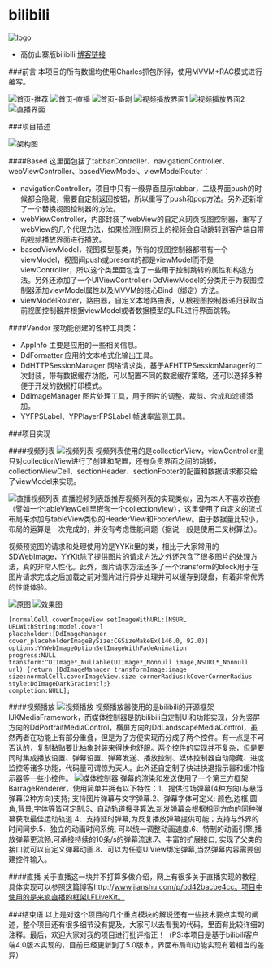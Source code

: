 # bilibili
![logo](http://upload-images.jianshu.io/upload_images/2692232-e28e8fd94a496e5c.png?imageMogr2/auto-orient/strip%7CimageView2/2/w/1240)
* 高仿山寨版bilibili
[博客链接](http://www.jianshu.com/p/aed1a3fe5039)

###前言
本项目的所有数据均使用Charles抓包所得，使用MVVM+RAC模式进行编写。

![首页-推荐](http://upload-images.jianshu.io/upload_images/2692232-a77164d603bfc1d2.png?imageMogr2/auto-orient/strip%7CimageView2/2/w/1240)
![首页-直播](http://upload-images.jianshu.io/upload_images/2692232-315749bfc4f66030.png?imageMogr2/auto-orient/strip%7CimageView2/2/w/1240)
![首页-番剧](http://upload-images.jianshu.io/upload_images/2692232-7e572ae41d718906.png?imageMogr2/auto-orient/strip%7CimageView2/2/w/1240)
![视频播放界面1](http://upload-images.jianshu.io/upload_images/2692232-a4605ee270e901eb.png?imageMogr2/auto-orient/strip%7CimageView2/2/w/1240)
![视频播放界面2](http://upload-images.jianshu.io/upload_images/2692232-08ca6c3b9dc9b911.png?imageMogr2/auto-orient/strip%7CimageView2/2/w/1240)
![直播界面](http://upload-images.jianshu.io/upload_images/2692232-8e7791264d617661.PNG?imageMogr2/auto-orient/strip%7CimageView2/2/w/1240)

###项目描述

![架构图](http://upload-images.jianshu.io/upload_images/2692232-bb06d6624a0f7692.png?imageMogr2/auto-orient/strip%7CimageView2/2/w/1240)

####Based
这里面包括了tabbarController、navigationController、webViewController、basedViewModel、viewModelRouter：
* navigationController，项目中只有一级界面显示tabbar，二级界面push的时候都会隐藏，需要自定制返回按钮，所以重写了push和pop方法。另外还新增了一个替换视图控制器的方法。
* webViewController，内部封装了webView的自定义网页视图控制器，重写了webView的几个代理方法，如果检测到网页上的视频会自动跳转到客户端自带的视频播放界面进行播放。
* basedViewModel，视图模型基类，所有的视图控制器都带有一个viewModel，视图间push或present的都是viewModel而不是viewController，所以这个类里面包含了一些用于控制跳转的属性和构造方法。另外还添加了一个UIViewController+DdViewModel的分类用于为视图控制器添加viewModel属性以及MVVM的核心Bind（绑定）方法。
* viewModelRouter，路由器，自定义本地路由表，从根视图控制器递归获取当前视图控制器并根据viewModel或者数据模型的URL进行界面跳转。

####Vendor
按功能创建的各种工具类：
* AppInfo 主要是应用的一些相关信息。
* DdFormatter 应用的文本格式化输出工具。
* DdHTTPSessionManager 网络请求类，基于AFHTTPSessionManager的二次封装，带有数据缓存功能，可以配置不同的数据缓存策略，还可以选择多种便于开发的数据打印模式。
* DdImageManager 图片处理工具，用于图片的调整、裁剪、合成和滤镜添加。
* YYFPSLabel、YPPlayerFPSLabel 帧速率监测工具。

###项目实现

####视频列表
![视频列表](http://upload-images.jianshu.io/upload_images/2692232-67474052dfbfce46.png?imageMogr2/auto-orient/strip%7CimageView2/2/w/1240)
视频列表使用的是collectionView，viewController里只对collectionView进行了创建和配置，还有负责界面之间的跳转，collectionViewCell、sectionHeader、sectionFooter的配置和数据请求都交给了viewModel来实现。

![直播视频列表](http://upload-images.jianshu.io/upload_images/2692232-22427caba11a7f1b.png?imageMogr2/auto-orient/strip%7CimageView2/2/w/1240)
直播视频列表跟推荐视频列表的实现类似，因为本人不喜欢嵌套（譬如一个tableViewCell里嵌套一个collectionView），这里使用了自定义的流式布局来添加与tableView类似的HeaderView和FooterView。由于数据量比较小，布局的运算是一次完成的，并没有考虑性能问题（据说一般是使用二叉树算法）。

视频预览图的请求和处理使用的是YYKit里的类，相比于大家常用的SDWebImage，YYKit除了提供图片的请求方法之外还包含了很多图片的处理方法，真的非常人性化。此外，图片请求方法还多了一个transform的block用于在图片请求完成之后加载之前对图片进行异步处理并可以缓存到硬盘，有着非常优秀的性能体验。

![原图](http://upload-images.jianshu.io/upload_images/2692232-9870579c82061b60.jpg?imageMogr2/auto-orient/strip%7CimageView2/2/w/1240)
![效果图](http://upload-images.jianshu.io/upload_images/2692232-e4bf4ff22a3a6c2c.png?imageMogr2/auto-orient/strip%7CimageView2/2/w/1240)
```
[normalCell.coverImageView setImageWithURL:[NSURL URLWithString:model.cover] 
placeholder:[DdImageManager cover_placeholderImageBySize:CGSizeMakeEx(146.0, 92.0)] 
options:YYWebImageOptionSetImageWithFadeAnimation 
progress:NULL 
transform:^UIImage*_Nullable(UIImage*_Nonnull image,NSURL*_Nonnull url) {return [DdImageManager transformImage:image size:normalCell.coverImageView.size cornerRadius:kCoverCornerRadius style:DdImageDarkGradient];} 
completion:NULL];
```

####视频播放
![视频播放](http://upload-images.jianshu.io/upload_images/2692232-7fd8efb3ad54ad7f.png?imageMogr2/auto-orient/strip%7CimageView2/2/w/1240)
视频播放器使用的是bilibili的开源框架IJKMediaFramework，而媒体控制器是防bilibili自定制UI和功能实现，分为竖屏方向的DdPortraitMediaControl，横屏方向的DdLandscapeMediaControl，虽然两者在功能上有部分重叠，但是为了方便实现而分成了两个控件。有一点是不可否认的，复制黏贴要比抽象封装来得快也舒服。两个控件的实现并不复杂，但是要同时集成播放设置、弹幕设置、弹幕发送、播放控制、媒体控制器自动隐藏、进度监控等诸多功能，代码量可谓惊为天人。此外还自定制了快进快退指示器和缓冲指示器等一些小控件。
![媒体控制器](http://upload-images.jianshu.io/upload_images/2692232-bf128e049cf279e1.png?imageMogr2/auto-orient/strip%7CimageView2/2/w/1240)
弹幕的渲染和发送使用了一个第三方框架BarrageRenderer，使用简单并拥有以下特性：1、提供过场弹幕(4种方向)与悬浮弹幕(2种方向)支持; 支持图片弹幕与文字弹幕.2、弹幕字体可定义: 颜色,边框,圆角,背景,字体等皆可定制.3、自动轨道搜寻算法,新发弹幕会根据相同方向的同种弹幕获取最佳运动轨道.4、支持延时弹幕,为反复播放弹幕提供可能；支持与外界的时间同步.5、独立的动画时间系统, 可以统一调整动画速度.6、特制的动画引擎,播放弹幕更流畅,可承接持续的10条/s的弹幕流速.7、丰富的扩展接口, 实现了父类的接口就可以自定义弹幕动画.8、可以为任意UIView绑定弹幕,当然弹幕内容需要创建控件输入。

####直播
关于直播这一块并不打算多做介绍，网上有很多关于直播实现的教程，具体实现可以参照这篇博客http://www.jianshu.com/p/bd42bacbe4cc。项目中使用的是来疯直播的框架LFLiveKit。

###结束语
以上是对这个项目的几个重点模块的解说还有一些技术要点实现的阐述，整个项目还有很多细节没有提及，大家可以去看我的代码，里面有比较详细的注释。最后，欢迎大家对我的项目进行批评指正！（PS:本项目是基于bilibili客户端4.0版本实现的，目前已经更新到了5.0版本，界面布局和功能实现有着相当的差异）
